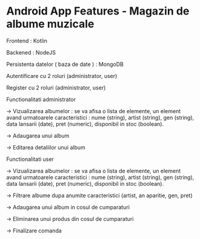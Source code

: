 # Android App Features - Magazin de albume muzicale
Frontend : Kotlin

Backened : NodeJS

Persistenta datelor ( baza de date ) : MongoDB


Autentificare cu 2 roluri (administrator, user)

Register cu 2 roluri (administrator, user)


Functionalitati administrator

-> Vizualizarea albumelor : se va afisa o lista de elemente, un element avand urmatoarele caracteristici : nume (string), artist (string), gen (string), data lansarii (date), pret (numeric), disponibil in stoc (boolean).

-> Adaugarea unui album

-> Editarea detaliilor unui album


Functionalitati user

-> Vizualizarea albumelor : se va afisa o lista de elemente, un element avand urmatoarele caracteristici : nume (string), artist (string), gen (string), data lansarii (date), pret (numeric), disponibil in stoc (boolean).

-> Filtrare albume dupa anumite caracteristici (artist, an aparitie, gen, pret)

-> Adaugarea unui album in cosul de cumparaturi

-> Eliminarea unui produs din cosul de cumparaturi

-> Finalizare comanda
